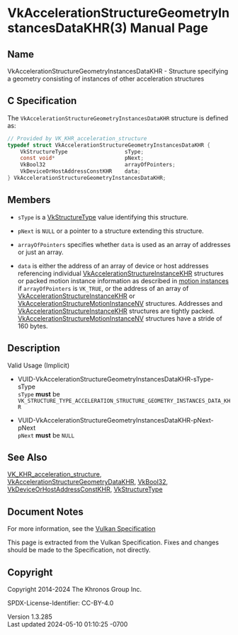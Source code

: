 # VkAccelerationStructureGeometryInstancesDataKHR(3) Manual Page

## Name

VkAccelerationStructureGeometryInstancesDataKHR - Structure specifying a
geometry consisting of instances of other acceleration structures



## <a href="#_c_specification" class="anchor"></a>C Specification

The `VkAccelerationStructureGeometryInstancesDataKHR` structure is
defined as:

``` c
// Provided by VK_KHR_acceleration_structure
typedef struct VkAccelerationStructureGeometryInstancesDataKHR {
    VkStructureType                  sType;
    const void*                      pNext;
    VkBool32                         arrayOfPointers;
    VkDeviceOrHostAddressConstKHR    data;
} VkAccelerationStructureGeometryInstancesDataKHR;
```

## <a href="#_members" class="anchor"></a>Members

- `sType` is a [VkStructureType](https://registry.khronos.org/vulkan/specs/1.3-extensions/man/html/VkStructureType.html) value identifying
  this structure.

- `pNext` is `NULL` or a pointer to a structure extending this
  structure.

- `arrayOfPointers` specifies whether `data` is used as an array of
  addresses or just an array.

- `data` is either the address of an array of device or host addresses
  referencing individual
  [VkAccelerationStructureInstanceKHR](https://registry.khronos.org/vulkan/specs/1.3-extensions/man/html/VkAccelerationStructureInstanceKHR.html)
  structures or packed motion instance information as described in <a
  href="https://registry.khronos.org/vulkan/specs/1.3-extensions/html/vkspec.html#acceleration-structure-motion-instances"
  target="_blank" rel="noopener">motion instances</a> if
  `arrayOfPointers` is `VK_TRUE`, or the address of an array of
  [VkAccelerationStructureInstanceKHR](https://registry.khronos.org/vulkan/specs/1.3-extensions/man/html/VkAccelerationStructureInstanceKHR.html)
  or
  [VkAccelerationStructureMotionInstanceNV](https://registry.khronos.org/vulkan/specs/1.3-extensions/man/html/VkAccelerationStructureMotionInstanceNV.html)
  structures. Addresses and
  [VkAccelerationStructureInstanceKHR](https://registry.khronos.org/vulkan/specs/1.3-extensions/man/html/VkAccelerationStructureInstanceKHR.html)
  structures are tightly packed.
  [VkAccelerationStructureMotionInstanceNV](https://registry.khronos.org/vulkan/specs/1.3-extensions/man/html/VkAccelerationStructureMotionInstanceNV.html)
  structures have a stride of 160 bytes.

## <a href="#_description" class="anchor"></a>Description

Valid Usage (Implicit)

- <a
  href="#VUID-VkAccelerationStructureGeometryInstancesDataKHR-sType-sType"
  id="VUID-VkAccelerationStructureGeometryInstancesDataKHR-sType-sType"></a>
  VUID-VkAccelerationStructureGeometryInstancesDataKHR-sType-sType  
  `sType` **must** be
  `VK_STRUCTURE_TYPE_ACCELERATION_STRUCTURE_GEOMETRY_INSTANCES_DATA_KHR`

- <a
  href="#VUID-VkAccelerationStructureGeometryInstancesDataKHR-pNext-pNext"
  id="VUID-VkAccelerationStructureGeometryInstancesDataKHR-pNext-pNext"></a>
  VUID-VkAccelerationStructureGeometryInstancesDataKHR-pNext-pNext  
  `pNext` **must** be `NULL`

## <a href="#_see_also" class="anchor"></a>See Also

[VK_KHR_acceleration_structure](https://registry.khronos.org/vulkan/specs/1.3-extensions/man/html/VK_KHR_acceleration_structure.html),
[VkAccelerationStructureGeometryDataKHR](https://registry.khronos.org/vulkan/specs/1.3-extensions/man/html/VkAccelerationStructureGeometryDataKHR.html),
[VkBool32](https://registry.khronos.org/vulkan/specs/1.3-extensions/man/html/VkBool32.html),
[VkDeviceOrHostAddressConstKHR](https://registry.khronos.org/vulkan/specs/1.3-extensions/man/html/VkDeviceOrHostAddressConstKHR.html),
[VkStructureType](https://registry.khronos.org/vulkan/specs/1.3-extensions/man/html/VkStructureType.html)

## <a href="#_document_notes" class="anchor"></a>Document Notes

For more information, see the <a
href="https://registry.khronos.org/vulkan/specs/1.3-extensions/html/vkspec.html#VkAccelerationStructureGeometryInstancesDataKHR"
target="_blank" rel="noopener">Vulkan Specification</a>

This page is extracted from the Vulkan Specification. Fixes and changes
should be made to the Specification, not directly.

## <a href="#_copyright" class="anchor"></a>Copyright

Copyright 2014-2024 The Khronos Group Inc.

SPDX-License-Identifier: CC-BY-4.0

Version 1.3.285  
Last updated 2024-05-10 01:10:25 -0700
